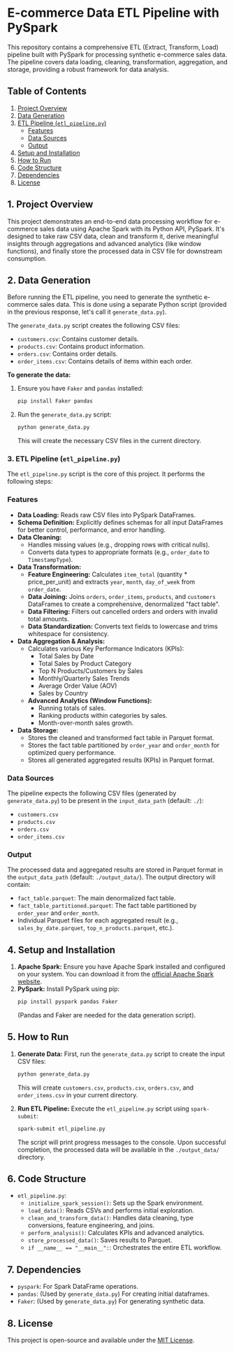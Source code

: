 # E-commerce Data ETL Pipeline with PySpark

This repository contains a comprehensive ETL (Extract, Transform, Load) pipeline built with PySpark for processing synthetic e-commerce sales data. The pipeline covers data loading, cleaning, transformation, aggregation, and storage, providing a robust framework for data analysis.

## Table of Contents

1.  [Project Overview](#1-project-overview)
2.  [Data Generation](#data-generation)
3.  [ETL Pipeline (`etl_pipeline.py`)](#3-etl-pipeline-etl_pipelinepy)
    *   [Features](#features)
    *   [Data Sources](#data-sources)
    *   [Output](#output)
4.  [Setup and Installation](#setup-and-installation)
5.  [How to Run](#how-to-run)
6.  [Code Structure](#code-structure)
7.  [Dependencies](#dependencies)
8.  [License](#license)

## 1. Project Overview

This project demonstrates an end-to-end data processing workflow for e-commerce sales data using Apache Spark with its Python API, PySpark. It's designed to take raw CSV data, clean and transform it, derive meaningful insights through aggregations and advanced analytics (like window functions), and finally store the processed data in CSV file for downstream consumption.

## 2. Data Generation

Before running the ETL pipeline, you need to generate the synthetic e-commerce sales data. This is done using a separate Python script (provided in the previous response, let's call it `generate_data.py`).

The `generate_data.py` script creates the following CSV files:

*   `customers.csv`: Contains customer details.
*   `products.csv`: Contains product information.
*   `orders.csv`: Contains order details.
*   `order_items.csv`: Contains details of items within each order.

**To generate the data:**

1.  Ensure you have `Faker` and `pandas` installed:
    ```bash
    pip install Faker pandas
    ```
2.  Run the `generate_data.py` script:
    ```bash
    python generate_data.py
    ```
    This will create the necessary CSV files in the current directory.

### 3. ETL Pipeline (`etl_pipeline.py`)

The `etl_pipeline.py` script is the core of this project. It performs the following steps:

### Features

*   **Data Loading:** Reads raw CSV files into PySpark DataFrames.
*   **Schema Definition:** Explicitly defines schemas for all input DataFrames for better control, performance, and error handling.
*   **Data Cleaning:**
    *   Handles missing values (e.g., dropping rows with critical nulls).
    *   Converts data types to appropriate formats (e.g., `order_date` to `TimestampType`).
*   **Data Transformation:**
    *   **Feature Engineering:** Calculates `item_total` (quantity * price_per_unit) and extracts `year`, `month`, `day_of_week` from `order_date`.
    *   **Data Joining:** Joins `orders`, `order_items`, `products`, and `customers` DataFrames to create a comprehensive, denormalized "fact table".
    *   **Data Filtering:** Filters out cancelled orders and orders with invalid total amounts.
    *   **Data Standardization:** Converts text fields to lowercase and trims whitespace for consistency.
*   **Data Aggregation & Analysis:**
    *   Calculates various Key Performance Indicators (KPIs):
        *   Total Sales by Date
        *   Total Sales by Product Category
        *   Top N Products/Customers by Sales
        *   Monthly/Quarterly Sales Trends
        *   Average Order Value (AOV)
        *   Sales by Country
    *   **Advanced Analytics (Window Functions):**
        *   Running totals of sales.
        *   Ranking products within categories by sales.
        *   Month-over-month sales growth.
*   **Data Storage:**
    *   Stores the cleaned and transformed fact table in Parquet format.
    *   Stores the fact table partitioned by `order_year` and `order_month` for optimized query performance.
    *   Stores all generated aggregated results (KPIs) in Parquet format.

### Data Sources

The pipeline expects the following CSV files (generated by `generate_data.py`) to be present in the `input_data_path` (default: `./`):

*   `customers.csv`
*   `products.csv`
*   `orders.csv`
*   `order_items.csv`

### Output

The processed data and aggregated results are stored in Parquet format in the `output_data_path` (default: `./output_data/`). The output directory will contain:

*   `fact_table.parquet`: The main denormalized fact table.
*   `fact_table_partitioned.parquet`: The fact table partitioned by `order_year` and `order_month`.
*   Individual Parquet files for each aggregated result (e.g., `sales_by_date.parquet`, `top_n_products.parquet`, etc.).

## 4. Setup and Installation

1.  **Apache Spark:** Ensure you have Apache Spark installed and configured on your system. You can download it from the [official Apache Spark website](https://spark.apache.org/downloads.html).
2.  **PySpark:** Install PySpark using pip:
    ```bash
    pip install pyspark pandas Faker
    ```
    (Pandas and Faker are needed for the data generation script).

## 5. How to Run

1.  **Generate Data:** First, run the `generate_data.py` script to create the input CSV files:
    ```bash
    python generate_data.py
    ```
    This will create `customers.csv`, `products.csv`, `orders.csv`, and `order_items.csv` in your current directory.

2.  **Run ETL Pipeline:** Execute the `etl_pipeline.py` script using `spark-submit`:
    ```bash
    spark-submit etl_pipeline.py
    ```

    The script will print progress messages to the console. Upon successful completion, the processed data will be available in the `./output_data/` directory.

## 6. Code Structure

*   `etl_pipeline.py`:
    *   `initialize_spark_session()`: Sets up the Spark environment.
    *   `load_data()`: Reads CSVs and performs initial exploration.
    *   `clean_and_transform_data()`: Handles data cleaning, type conversions, feature engineering, and joins.
    *   `perform_analysis()`: Calculates KPIs and advanced analytics.
    *   `store_processed_data()`: Saves results to Parquet.
    *   `if __name__ == "__main__":`: Orchestrates the entire ETL workflow.

## 7. Dependencies

*   `pyspark`: For Spark DataFrame operations.
*   `pandas`: (Used by `generate_data.py`) For creating initial dataframes.
*   `Faker`: (Used by `generate_data.py`) For generating synthetic data.

## 8. License

This project is open-source and available under the [MIT License](LICENSE).
